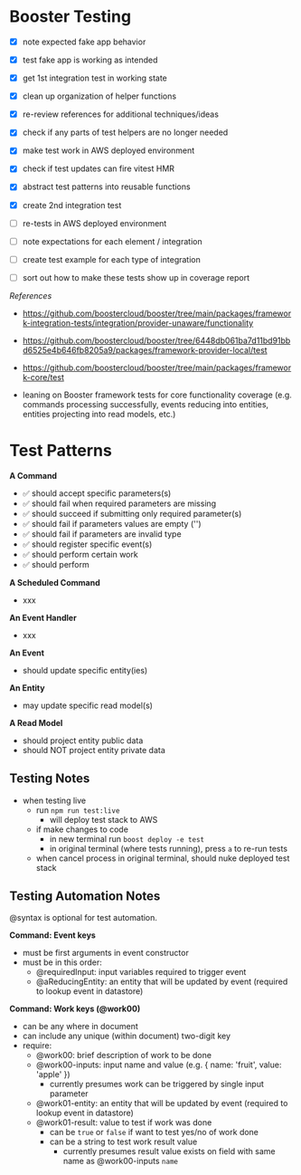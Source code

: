 # Booster Testing

- [x] note expected fake app behavior
- [x] test fake app is working as intended
- [x] get 1st integration test in working state
- [x] clean up organization of helper functions
- [x] re-review references for additional techniques/ideas
- [x] check if any parts of test helpers are no longer needed
- [x] make test work in AWS deployed environment
- [x] check if test updates can fire vitest HMR
- [x] abstract test patterns into reusable functions
- [x] create 2nd integration test

- [ ] re-tests in AWS deployed environment
- [ ] note expectations for each element / integration
- [ ] create test example for each type of integration
- [ ] sort out how to make these tests show up in coverage report

_References_

- https://github.com/boostercloud/booster/tree/main/packages/framework-integration-tests/integration/provider-unaware/functionality
- https://github.com/boostercloud/booster/tree/6448db061ba7d11bd91bbd6525e4b646fb8205a9/packages/framework-provider-local/test
- https://github.com/boostercloud/booster/tree/main/packages/framework-core/test

- leaning on Booster framework tests for core functionality coverage (e.g. commands processing successfully, events reducing into entities, entities projecting into read models, etc.)

# Test Patterns

**A Command**

- ✅ should accept specific parameters(s)
- ✅ should fail when required parameters are missing
- ✅ should succeed if submitting only required parameter(s)
- ✅ should fail if parameters values are empty ('')
- ✅ should fail if parameters are invalid type
- ✅ should register specific event(s)
- ✅ should perform certain work
- ✅ should perform

**A Scheduled Command**

- xxx

**An Event Handler**

- xxx

**An Event**

- should update specific entity(ies)

**An Entity**

- may update specific read model(s)

**A Read Model**

- should project entity public data
- should NOT project entity private data


## Testing Notes

- when testing live
  - run `npm run test:live`
    - will deploy test stack to AWS
  - if make changes to code
    - in new terminal run `boost deploy -e test`
    - in original terminal (where tests running), press `a` to re-run tests
  - when cancel process in original terminal, should nuke deployed test stack

## Testing Automation Notes

@syntax is optional for test automation.

**Command: Event keys**

- must be first arguments in event constructor
- must be in this order:
  - @requiredInput: input variables required to trigger event
  - @aReducingEntity: an entity that will be updated by event (required to lookup event in datastore)

**Command: Work keys (@work00)**

- can be any where in document
- can include any unique (within document) two-digit key
- require:
  - @work00: brief description of work to be done
  - @work00-inputs: input name and value (e.g. { name: 'fruit', value: 'apple' })
    - currently presumes work can be triggered by single input parameter
  - @work01-entity: an entity that will be updated by event (required to lookup event in datastore)
  - @work01-result: value to test if work was done
    - can be `true` or `false` if want to test yes/no of work done
    - can be a string to test work result value
      - currently presumes result value exists on field with same name as @work00-inputs `name`
